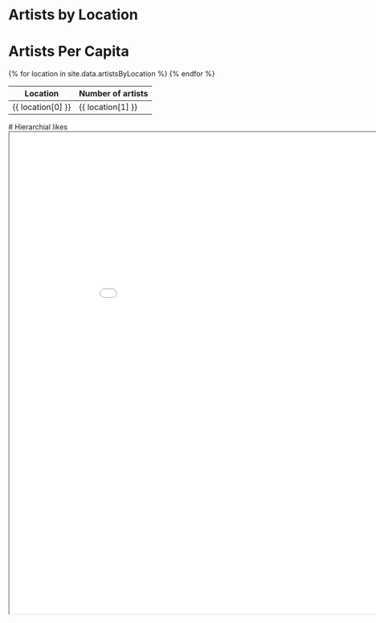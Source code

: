 # Artists by Location
<div class="geoMap" data-url="data/artistsByLocation.json"></div>

# Artists Per Capita
<div class="geoMap" data-url="data/artistsPerCapita.json"></div>

<div class="table_div" data-url="data/artistsLocationTable.json"></div>
<table>
<thead>
<tr><th>Location</th><th>Number of artists</th></tr>
</thead>
<tbody>
{% for location in site.data.artistsByLocation %}
  <tr>
    <td>{{ location[0] }}</td>
    <td>{{ location[1] }}</td>
  </tr>
{% endfor %}
</tbody>
</table>
# Hierarchial likes
<iframe src="artistHierarchialGraph.html" width="960" height="960" scrolling="no"></iframe>
